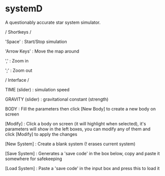 # systemD
A questionably accurate star system simulator.


/ Shortkeys /

'Space' : Start/Stop simulation

'Arrow Keys' : Move the map around

',' : Zoom in

';' : Zoom out


/ Interface /

TIME (slider) : simulation speed

GRAVITY (slider) : gravitational constant (strength)

BODY : Fill the parameters then click [New Body] to create a new body on screen

[Modify] : Click a body on screen (it will highlight when selected), it's parameters will show in the left boxes, you can modify any of them and click [Modify] to apply the changes

[New System] : Create a blank system (! erases current system)

[Save System] : Generates a 'save code' in the box below, copy and paste it somewhere for safekeeping

[Load System] : Paste a 'save code' in the input box and press this to load it

